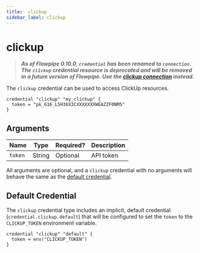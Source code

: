 ```yaml
---
title:  clickup
sidebar_label: clickup
---
```


# clickup

> ***As of Flowpipe 0.10.0, `credential` has been renamed to `connection`.  The `clickup` credential resource is deprecated and will be removed in a future version of Flowpipe. Use the [clickup connection](/docs/reference/config-files/connection/clickup) instead.***

The `clickup` credential can be used to access ClickUp resources.

```hcl
credential "clickup" "my_clickup" {
  token = "pk_616_L5H36X3CXXXXXXXWEAZZF0NM5"
}
```

## Arguments

| Name            | Type    | Required?| Description
|-----------------|---------|----------|-------------------
| `token`         |  String | Optional | API token

All arguments are optional, and a `clickup` credential with no arguments will behave the same as the [default credential](#default-credential).

## Default Credential

The `clickup` credential type includes an implicit, default credential (`credential.clickup.default`) that will be configured to set the `token` to the `CLICKUP_TOKEN` environment variable.

```hcl
credential "clickup" "default" {
  token = env("CLICKUP_TOKEN")
}
```
